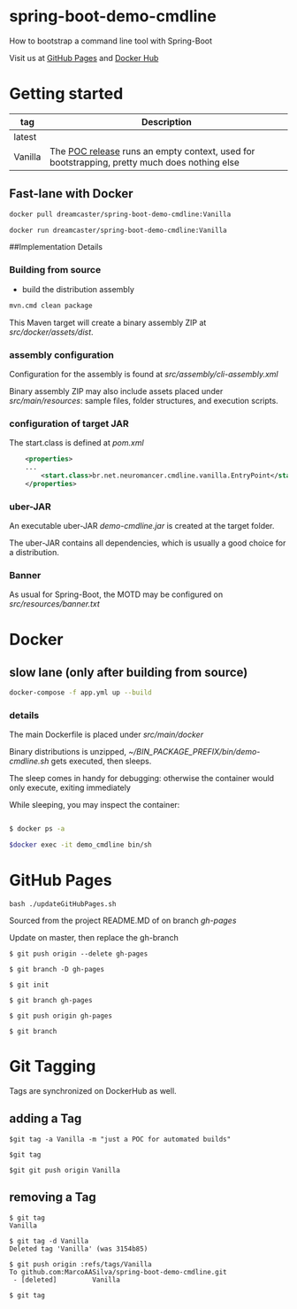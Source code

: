 # spring-boot-demo-cmdline
How to bootstrap a command line tool with Spring-Boot

Visit us at [GitHub Pages](https://marcoaasilva.github.io/spring-boot-demo-cmdline/) and [Docker Hub](https://hub.docker.com/r/dreamcaster/spring-boot-demo-cmdline/)

# Getting started

| tag     | Description     |
| --------|-----------------|
| latest  |                 |
| Vanilla | The [POC release](https://en.wikipedia.org/wiki/Proof_of_concept) runs an empty context, used for bootstrapping, pretty much does nothing else    |

## Fast-lane with Docker

```bash
docker pull dreamcaster/spring-boot-demo-cmdline:Vanilla

docker run dreamcaster/spring-boot-demo-cmdline:Vanilla

```

##Implementation Details

### Building from source

* build the distribution assembly

```bash
mvn.cmd clean package

```
This Maven target will create a binary assembly ZIP at *src/docker/assets/dist*.  

### assembly configuration

Configuration for the assembly is found at *src/assembly/cli-assembly.xml*

Binary assembly ZIP may also include assets placed under *src/main/resources*: sample files, folder structures, and execution scripts.


### configuration of target JAR

The start.class is defined at *pom.xml*

```xml
	<properties>
	...
		<start.class>br.net.neuromancer.cmdline.vanilla.EntryPoint</start.class>
	</properties>
```


### uber-JAR

An executable uber-JAR *demo-cmdline.jar* is created at the target folder.

The uber-JAR contains all dependencies, which is usually a good choice for a distribution.


### Banner

As usual for Spring-Boot, the MOTD may be configured on *src/resources/banner.txt*


# Docker 

## slow lane (only after building from source)

```bash
docker-compose -f app.yml up --build

```

### details

The main Dockerfile is placed under *src/main/docker*

Binary distributions is unzipped,  *~/BIN_PACKAGE_PREFIX/bin/demo-cmdline.sh* gets executed, then sleeps.

The sleep comes in handy for debugging: otherwise the container would only execute, exiting immediately

While sleeping, you may inspect the container:

```bash

$ docker ps -a

$docker exec -it demo_cmdline bin/sh

```

# GitHub Pages

```
bash ./updateGitHubPages.sh
```

Sourced from the project README.MD of on branch *gh-pages*

Update on master, then replace the gh-branch

```
$ git push origin --delete gh-pages

$ git branch -D gh-pages

$ git init

$ git branch gh-pages

$ git push origin gh-pages

$ git branch
```


# Git Tagging

Tags are synchronized on DockerHub as well.

## adding a Tag

```                                                                 
$git tag -a Vanilla -m "just a POC for automated builds"

$git tag

$git git push origin Vanilla
```                                                                 


## removing a Tag

```                                                                 
$ git tag                                                                    
Vanilla                                                                      
                                                                             
$ git tag -d Vanilla                                                         
Deleted tag 'Vanilla' (was 3154b85)                                          
                                                                             
$ git push origin :refs/tags/Vanilla                                         
To github.com:MarcoAASilva/spring-boot-demo-cmdline.git                      
 - [deleted]         Vanilla                                                 
                                                                             
$ git tag                                                                    

```


